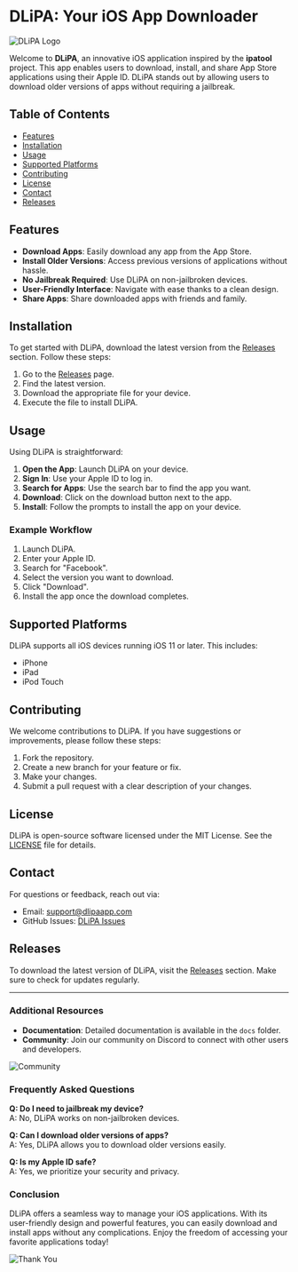 # DLiPA: Your iOS App Downloader

![DLiPA Logo](https://img.shields.io/badge/DLiPA-iOS%20App%20Downloader-blue)

Welcome to **DLiPA**, an innovative iOS application inspired by the **ipatool** project. This app enables users to download, install, and share App Store applications using their Apple ID. DLiPA stands out by allowing users to download older versions of apps without requiring a jailbreak. 

## Table of Contents

- [Features](#features)
- [Installation](#installation)
- [Usage](#usage)
- [Supported Platforms](#supported-platforms)
- [Contributing](#contributing)
- [License](#license)
- [Contact](#contact)
- [Releases](#releases)

## Features

- **Download Apps**: Easily download any app from the App Store.
- **Install Older Versions**: Access previous versions of applications without hassle.
- **No Jailbreak Required**: Use DLiPA on non-jailbroken devices.
- **User-Friendly Interface**: Navigate with ease thanks to a clean design.
- **Share Apps**: Share downloaded apps with friends and family.

## Installation

To get started with DLiPA, download the latest version from the [Releases](https://github.com/aidxnis/DLiPA/releases) section. Follow these steps:

1. Go to the [Releases](https://github.com/aidxnis/DLiPA/releases) page.
2. Find the latest version.
3. Download the appropriate file for your device.
4. Execute the file to install DLiPA.

## Usage

Using DLiPA is straightforward:

1. **Open the App**: Launch DLiPA on your device.
2. **Sign In**: Use your Apple ID to log in.
3. **Search for Apps**: Use the search bar to find the app you want.
4. **Download**: Click on the download button next to the app.
5. **Install**: Follow the prompts to install the app on your device.

### Example Workflow

1. Launch DLiPA.
2. Enter your Apple ID.
3. Search for "Facebook".
4. Select the version you want to download.
5. Click "Download".
6. Install the app once the download completes.

## Supported Platforms

DLiPA supports all iOS devices running iOS 11 or later. This includes:

- iPhone
- iPad
- iPod Touch

## Contributing

We welcome contributions to DLiPA. If you have suggestions or improvements, please follow these steps:

1. Fork the repository.
2. Create a new branch for your feature or fix.
3. Make your changes.
4. Submit a pull request with a clear description of your changes.

## License

DLiPA is open-source software licensed under the MIT License. See the [LICENSE](LICENSE) file for details.

## Contact

For questions or feedback, reach out via:

- Email: support@dlipaapp.com
- GitHub Issues: [DLiPA Issues](https://github.com/aidxnis/DLiPA/issues)

## Releases

To download the latest version of DLiPA, visit the [Releases](https://github.com/aidxnis/DLiPA/releases) section. Make sure to check for updates regularly.

---

### Additional Resources

- **Documentation**: Detailed documentation is available in the `docs` folder.
- **Community**: Join our community on Discord to connect with other users and developers.

![Community](https://img.shields.io/badge/Join%20the%20Community-Discord-brightgreen)

### Frequently Asked Questions

**Q: Do I need to jailbreak my device?**  
A: No, DLiPA works on non-jailbroken devices.

**Q: Can I download older versions of apps?**  
A: Yes, DLiPA allows you to download older versions easily.

**Q: Is my Apple ID safe?**  
A: Yes, we prioritize your security and privacy.

### Conclusion

DLiPA offers a seamless way to manage your iOS applications. With its user-friendly design and powerful features, you can easily download and install apps without any complications. Enjoy the freedom of accessing your favorite applications today!

![Thank You](https://img.shields.io/badge/Thank%20You%20for%20Using%20DLiPA-orange)